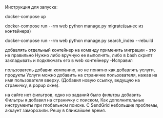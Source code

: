Инструкция для запуска:

docker-compose up

docker-compose run --rm web python manage.py migrate(вынес из контейнера)

docker-compose run --rm web python manage.py search_index --rebuild

добавлять отдельный контейнер на команду применить миграции - это не правильно Нужно либо вручную ее выполнять, либо в bash скрипт закладывать и подключать его в web контейнеру
-Исправил

пользователь добавил компанию, но не понятно как добавлять услуги, продукты
Услуги можно добавить на страничке пользователя, нажав на имя пользователя вверху. (Добавил новую ссылку, ведущую на страничку, в popup окне).

на сайте нет фильтров, одно из заданий было фильтры добавить Фильтры я добавил на страничку с поиском, Как дополнительные инструменты при глобальном поиске.
С SendGrid небольшие проблемы, аккаунт заморозили. Решу в ближайшее время.
